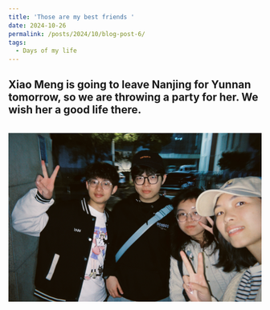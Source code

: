 ```yaml
---
title: 'Those are my best friends '
date: 2024-10-26
permalink: /posts/2024/10/blog-post-6/
tags:
  - Days of my life
---
```


Xiao Meng is going to leave Nanjing for Yunnan tomorrow, so we are throwing a party for her. We wish her a good life there.
---
<br/><img src='/images/postFriends.JPEG'>
